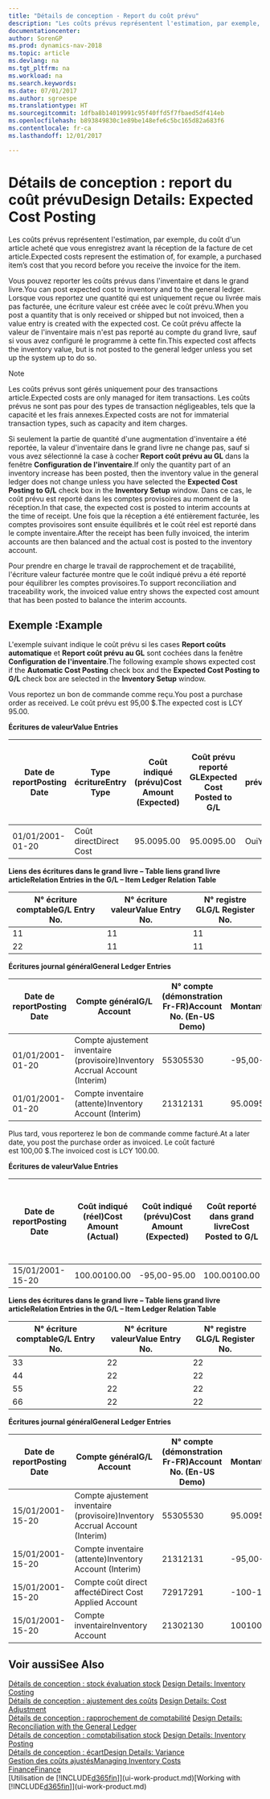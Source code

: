 ```yaml
---
title: "Détails de conception - Report du coût prévu"
description: "Les coûts prévus représentent l'estimation, par exemple, du coût d'un article acheté que vous enregistrez avant la réception de la facture de cet article."
documentationcenter: 
author: SorenGP
ms.prod: dynamics-nav-2018
ms.topic: article
ms.devlang: na
ms.tgt_pltfrm: na
ms.workload: na
ms.search.keywords: 
ms.date: 07/01/2017
ms.author: sgroespe
ms.translationtype: HT
ms.sourcegitcommit: 1dfba8b14019991c95f40ffd5f7fbaed5df414eb
ms.openlocfilehash: b893849830c1e89be148efe6c5bc165d82a683f6
ms.contentlocale: fr-ca
ms.lasthandoff: 12/01/2017

---
```

# <a name="design-details-expected-cost-posting"></a><span data-ttu-id="b2392-103">Détails de conception : report du coût prévu</span><span class="sxs-lookup"><span data-stu-id="b2392-103">Design Details: Expected Cost Posting</span></span>
<span data-ttu-id="b2392-104">Les coûts prévus représentent l'estimation, par exemple, du coût d'un article acheté que vous enregistrez avant la réception de la facture de cet article.</span><span class="sxs-lookup"><span data-stu-id="b2392-104">Expected costs represent the estimation of, for example, a purchased item’s cost that you record before you receive the invoice for the item.</span></span>  

 <span data-ttu-id="b2392-105">Vous pouvez reporter les coûts prévus dans l'inventaire et dans le grand livre.</span><span class="sxs-lookup"><span data-stu-id="b2392-105">You can post expected cost to inventory and to the general ledger.</span></span> <span data-ttu-id="b2392-106">Lorsque vous reportez une quantité qui est uniquement reçue ou livrée mais pas facturée, une écriture valeur est créée avec le coût prévu.</span><span class="sxs-lookup"><span data-stu-id="b2392-106">When you post a quantity that is only received or shipped but not invoiced, then a value entry is created with the expected cost.</span></span> <span data-ttu-id="b2392-107">Ce coût prévu affecte la valeur de l'inventaire mais n'est pas reporté au compte du grand livre, sauf si vous avez configuré le programme à cette fin.</span><span class="sxs-lookup"><span data-stu-id="b2392-107">This expected cost affects the inventory value, but is not posted to the general ledger unless you set up the system up to do so.</span></span>  

> [!NOTE]  
>  <span data-ttu-id="b2392-108">Les coûts prévus sont gérés uniquement pour des transactions article.</span><span class="sxs-lookup"><span data-stu-id="b2392-108">Expected costs are only managed for item transactions.</span></span> <span data-ttu-id="b2392-109">Les coûts prévus ne sont pas pour des types de transaction négligeables, tels que la capacité et les frais annexes.</span><span class="sxs-lookup"><span data-stu-id="b2392-109">Expected costs are not for immaterial transaction types, such as capacity and item charges.</span></span>  

 <span data-ttu-id="b2392-110">Si seulement la partie de quantité d'une augmentation d'inventaire a été reportée, la valeur d'inventaire dans le grand livre ne change pas, sauf si vous avez sélectionné la case à cocher **Report coût prévu au GL** dans la fenêtre **Configuration de l'inventaire**.</span><span class="sxs-lookup"><span data-stu-id="b2392-110">If only the quantity part of an inventory increase has been posted, then the inventory value in the general ledger does not change unless you have selected the **Expected Cost Posting to G/L** check box in the **Inventory Setup** window.</span></span> <span data-ttu-id="b2392-111">Dans ce cas, le coût prévu est reporté dans les comptes provisoires au moment de la réception.</span><span class="sxs-lookup"><span data-stu-id="b2392-111">In that case, the expected cost is posted to interim accounts at the time of receipt.</span></span> <span data-ttu-id="b2392-112">Une fois que la réception a été entièrement facturée, les comptes provisoires sont ensuite équilibrés et le coût réel est reporté dans le compte inventaire.</span><span class="sxs-lookup"><span data-stu-id="b2392-112">After the receipt has been fully invoiced, the interim accounts are then balanced and the actual cost is posted to the inventory account.</span></span>  

 <span data-ttu-id="b2392-113">Pour prendre en charge le travail de rapprochement et de traçabilité, l'écriture valeur facturée montre que le coût indiqué prévu a été reporté pour équilibrer les comptes provisoires.</span><span class="sxs-lookup"><span data-stu-id="b2392-113">To support reconciliation and traceability work, the invoiced value entry shows the expected cost amount that has been posted to balance the interim accounts.</span></span>  

## <a name="example"></a><span data-ttu-id="b2392-114">Exemple :</span><span class="sxs-lookup"><span data-stu-id="b2392-114">Example</span></span>  
 <span data-ttu-id="b2392-115">L'exemple suivant indique le coût prévu si les cases **Report coûts automatique** et **Report coût prévu au GL** sont cochées dans la fenêtre **Configuration de l'inventaire**.</span><span class="sxs-lookup"><span data-stu-id="b2392-115">The following example shows expected cost if the **Automatic Cost Posting** check box and the **Expected Cost Posting to G/L** check box are selected in the **Inventory Setup** window.</span></span>  

 <span data-ttu-id="b2392-116">Vous reportez un bon de commande comme reçu.</span><span class="sxs-lookup"><span data-stu-id="b2392-116">You post a purchase order as received.</span></span> <span data-ttu-id="b2392-117">Le coût prévu est 95,00 $.</span><span class="sxs-lookup"><span data-stu-id="b2392-117">The expected cost is LCY 95.00.</span></span>  

 <span data-ttu-id="b2392-118">**Écritures de valeur**</span><span class="sxs-lookup"><span data-stu-id="b2392-118">**Value Entries**</span></span>  

|<span data-ttu-id="b2392-119">Date de report</span><span class="sxs-lookup"><span data-stu-id="b2392-119">Posting Date</span></span>|<span data-ttu-id="b2392-120">Type écriture</span><span class="sxs-lookup"><span data-stu-id="b2392-120">Entry Type</span></span>|<span data-ttu-id="b2392-121">Coût indiqué (prévu)</span><span class="sxs-lookup"><span data-stu-id="b2392-121">Cost Amount (Expected)</span></span>|<span data-ttu-id="b2392-122">Coût prévu reporté GL</span><span class="sxs-lookup"><span data-stu-id="b2392-122">Expected Cost Posted to G/L</span></span>|<span data-ttu-id="b2392-123">Coût prévu</span><span class="sxs-lookup"><span data-stu-id="b2392-123">Expected Cost</span></span>|<span data-ttu-id="b2392-124">N° écriture article gr. livre</span><span class="sxs-lookup"><span data-stu-id="b2392-124">Item Ledger Entry No.</span></span>|<span data-ttu-id="b2392-125">N° séquence </span><span class="sxs-lookup"><span data-stu-id="b2392-125">Entry No.</span></span>|  
|------------------|----------------|------------------------------|----------------------------------|-------------------|---------------------------|---------------|  
|<span data-ttu-id="b2392-126">01/01/20</span><span class="sxs-lookup"><span data-stu-id="b2392-126">01-01-20</span></span>|<span data-ttu-id="b2392-127">Coût direct</span><span class="sxs-lookup"><span data-stu-id="b2392-127">Direct Cost</span></span>|<span data-ttu-id="b2392-128">95.00</span><span class="sxs-lookup"><span data-stu-id="b2392-128">95.00</span></span>|<span data-ttu-id="b2392-129">95.00</span><span class="sxs-lookup"><span data-stu-id="b2392-129">95.00</span></span>|<span data-ttu-id="b2392-130">Oui</span><span class="sxs-lookup"><span data-stu-id="b2392-130">Yes</span></span>|<span data-ttu-id="b2392-131">1</span><span class="sxs-lookup"><span data-stu-id="b2392-131">1</span></span>|<span data-ttu-id="b2392-132">1</span><span class="sxs-lookup"><span data-stu-id="b2392-132">1</span></span>|  

 <span data-ttu-id="b2392-133">**Liens des écritures dans le grand livre – Table liens grand livre article**</span><span class="sxs-lookup"><span data-stu-id="b2392-133">**Relation Entries in the G/L – Item Ledger Relation Table**</span></span>  

|<span data-ttu-id="b2392-134">N° écriture comptable</span><span class="sxs-lookup"><span data-stu-id="b2392-134">G/L Entry No.</span></span>|<span data-ttu-id="b2392-135">N° écriture valeur</span><span class="sxs-lookup"><span data-stu-id="b2392-135">Value Entry No.</span></span>|<span data-ttu-id="b2392-136">N° registre GL</span><span class="sxs-lookup"><span data-stu-id="b2392-136">G/L Register No.</span></span>|  
|--------------------|---------------------|-----------------------|  
|<span data-ttu-id="b2392-137">1</span><span class="sxs-lookup"><span data-stu-id="b2392-137">1</span></span>|<span data-ttu-id="b2392-138">1</span><span class="sxs-lookup"><span data-stu-id="b2392-138">1</span></span>|<span data-ttu-id="b2392-139">1</span><span class="sxs-lookup"><span data-stu-id="b2392-139">1</span></span>|  
|<span data-ttu-id="b2392-140">2</span><span class="sxs-lookup"><span data-stu-id="b2392-140">2</span></span>|<span data-ttu-id="b2392-141">1</span><span class="sxs-lookup"><span data-stu-id="b2392-141">1</span></span>|<span data-ttu-id="b2392-142">1</span><span class="sxs-lookup"><span data-stu-id="b2392-142">1</span></span>|  

 <span data-ttu-id="b2392-143">**Écritures journal général**</span><span class="sxs-lookup"><span data-stu-id="b2392-143">**General Ledger Entries**</span></span>  

|<span data-ttu-id="b2392-144">Date de report</span><span class="sxs-lookup"><span data-stu-id="b2392-144">Posting Date</span></span>|<span data-ttu-id="b2392-145">Compte général</span><span class="sxs-lookup"><span data-stu-id="b2392-145">G/L Account</span></span>|<span data-ttu-id="b2392-146">N° compte (démonstration Fr-FR)</span><span class="sxs-lookup"><span data-stu-id="b2392-146">Account No. (En-US Demo)</span></span>|<span data-ttu-id="b2392-147">Montant</span><span class="sxs-lookup"><span data-stu-id="b2392-147">Amount</span></span>|<span data-ttu-id="b2392-148">N° séquence </span><span class="sxs-lookup"><span data-stu-id="b2392-148">Entry No.</span></span>|  
|------------------|------------------|---------------------------------|------------|---------------|  
|<span data-ttu-id="b2392-149">01/01/20</span><span class="sxs-lookup"><span data-stu-id="b2392-149">01-01-20</span></span>|<span data-ttu-id="b2392-150">Compte ajustement inventaire (provisoire)</span><span class="sxs-lookup"><span data-stu-id="b2392-150">Inventory Accrual Account (Interim)</span></span>|<span data-ttu-id="b2392-151">5530</span><span class="sxs-lookup"><span data-stu-id="b2392-151">5530</span></span>|<span data-ttu-id="b2392-152">-95,00</span><span class="sxs-lookup"><span data-stu-id="b2392-152">-95.00</span></span>|<span data-ttu-id="b2392-153">2</span><span class="sxs-lookup"><span data-stu-id="b2392-153">2</span></span>|  
|<span data-ttu-id="b2392-154">01/01/20</span><span class="sxs-lookup"><span data-stu-id="b2392-154">01-01-20</span></span>|<span data-ttu-id="b2392-155">Compte inventaire (attente)</span><span class="sxs-lookup"><span data-stu-id="b2392-155">Inventory Account (Interim)</span></span>|<span data-ttu-id="b2392-156">2131</span><span class="sxs-lookup"><span data-stu-id="b2392-156">2131</span></span>|<span data-ttu-id="b2392-157">95.00</span><span class="sxs-lookup"><span data-stu-id="b2392-157">95.00</span></span>|<span data-ttu-id="b2392-158">1</span><span class="sxs-lookup"><span data-stu-id="b2392-158">1</span></span>|  

 <span data-ttu-id="b2392-159">Plus tard, vous reporterez le bon de commande comme facturé.</span><span class="sxs-lookup"><span data-stu-id="b2392-159">At a later date, you post the purchase order as invoiced.</span></span> <span data-ttu-id="b2392-160">Le coût facturé est 100,00 $.</span><span class="sxs-lookup"><span data-stu-id="b2392-160">The invoiced cost is LCY 100.00.</span></span>  

 <span data-ttu-id="b2392-161">**Écritures de valeur**</span><span class="sxs-lookup"><span data-stu-id="b2392-161">**Value Entries**</span></span>  

|<span data-ttu-id="b2392-162">Date de report</span><span class="sxs-lookup"><span data-stu-id="b2392-162">Posting Date</span></span>|<span data-ttu-id="b2392-163">Coût indiqué (réel)</span><span class="sxs-lookup"><span data-stu-id="b2392-163">Cost Amount (Actual)</span></span>|<span data-ttu-id="b2392-164">Coût indiqué (prévu)</span><span class="sxs-lookup"><span data-stu-id="b2392-164">Cost Amount (Expected)</span></span>|<span data-ttu-id="b2392-165">Coût reporté dans grand livre</span><span class="sxs-lookup"><span data-stu-id="b2392-165">Cost Posted to G/L</span></span>|<span data-ttu-id="b2392-166">Coût prévu</span><span class="sxs-lookup"><span data-stu-id="b2392-166">Expected Cost</span></span>|<span data-ttu-id="b2392-167">N° écriture article gr. livre</span><span class="sxs-lookup"><span data-stu-id="b2392-167">Item Ledger Entry No.</span></span>|<span data-ttu-id="b2392-168">N° séquence </span><span class="sxs-lookup"><span data-stu-id="b2392-168">Entry No.</span></span>|  
|------------------|----------------------------|------------------------------|-------------------------|-------------------|---------------------------|---------------|  
|<span data-ttu-id="b2392-169">15/01/20</span><span class="sxs-lookup"><span data-stu-id="b2392-169">01-15-20</span></span>|<span data-ttu-id="b2392-170">100.00</span><span class="sxs-lookup"><span data-stu-id="b2392-170">100.00</span></span>|<span data-ttu-id="b2392-171">-95,00</span><span class="sxs-lookup"><span data-stu-id="b2392-171">-95.00</span></span>|<span data-ttu-id="b2392-172">100.00</span><span class="sxs-lookup"><span data-stu-id="b2392-172">100.00</span></span>|<span data-ttu-id="b2392-173">Non</span><span class="sxs-lookup"><span data-stu-id="b2392-173">No</span></span>|<span data-ttu-id="b2392-174">1</span><span class="sxs-lookup"><span data-stu-id="b2392-174">1</span></span>|<span data-ttu-id="b2392-175">2</span><span class="sxs-lookup"><span data-stu-id="b2392-175">2</span></span>|  

 <span data-ttu-id="b2392-176">**Liens des écritures dans le grand livre – Table liens grand livre article**</span><span class="sxs-lookup"><span data-stu-id="b2392-176">**Relation Entries in the G/L – Item Ledger Relation Table**</span></span>  

|<span data-ttu-id="b2392-177">N° écriture comptable</span><span class="sxs-lookup"><span data-stu-id="b2392-177">G/L Entry No.</span></span>|<span data-ttu-id="b2392-178">N° écriture valeur</span><span class="sxs-lookup"><span data-stu-id="b2392-178">Value Entry No.</span></span>|<span data-ttu-id="b2392-179">N° registre GL</span><span class="sxs-lookup"><span data-stu-id="b2392-179">G/L Register No.</span></span>|  
|--------------------|---------------------|-----------------------|  
|<span data-ttu-id="b2392-180">3</span><span class="sxs-lookup"><span data-stu-id="b2392-180">3</span></span>|<span data-ttu-id="b2392-181">2</span><span class="sxs-lookup"><span data-stu-id="b2392-181">2</span></span>|<span data-ttu-id="b2392-182">2</span><span class="sxs-lookup"><span data-stu-id="b2392-182">2</span></span>|  
|<span data-ttu-id="b2392-183">4</span><span class="sxs-lookup"><span data-stu-id="b2392-183">4</span></span>|<span data-ttu-id="b2392-184">2</span><span class="sxs-lookup"><span data-stu-id="b2392-184">2</span></span>|<span data-ttu-id="b2392-185">2</span><span class="sxs-lookup"><span data-stu-id="b2392-185">2</span></span>|  
|<span data-ttu-id="b2392-186">5</span><span class="sxs-lookup"><span data-stu-id="b2392-186">5</span></span>|<span data-ttu-id="b2392-187">2</span><span class="sxs-lookup"><span data-stu-id="b2392-187">2</span></span>|<span data-ttu-id="b2392-188">2</span><span class="sxs-lookup"><span data-stu-id="b2392-188">2</span></span>|  
|<span data-ttu-id="b2392-189">6</span><span class="sxs-lookup"><span data-stu-id="b2392-189">6</span></span>|<span data-ttu-id="b2392-190">2</span><span class="sxs-lookup"><span data-stu-id="b2392-190">2</span></span>|<span data-ttu-id="b2392-191">2</span><span class="sxs-lookup"><span data-stu-id="b2392-191">2</span></span>|  

 <span data-ttu-id="b2392-192">**Écritures journal général**</span><span class="sxs-lookup"><span data-stu-id="b2392-192">**General Ledger Entries**</span></span>  

|<span data-ttu-id="b2392-193">Date de report</span><span class="sxs-lookup"><span data-stu-id="b2392-193">Posting Date</span></span>|<span data-ttu-id="b2392-194">Compte général</span><span class="sxs-lookup"><span data-stu-id="b2392-194">G/L Account</span></span>|<span data-ttu-id="b2392-195">N° compte (démonstration Fr-FR)</span><span class="sxs-lookup"><span data-stu-id="b2392-195">Account No. (En-US Demo)</span></span>|<span data-ttu-id="b2392-196">Montant</span><span class="sxs-lookup"><span data-stu-id="b2392-196">Amount</span></span>|<span data-ttu-id="b2392-197">N° séquence </span><span class="sxs-lookup"><span data-stu-id="b2392-197">Entry No.</span></span>|  
|------------------|------------------|---------------------------------|------------|---------------|  
|<span data-ttu-id="b2392-198">15/01/20</span><span class="sxs-lookup"><span data-stu-id="b2392-198">01-15-20</span></span>|<span data-ttu-id="b2392-199">Compte ajustement inventaire (provisoire)</span><span class="sxs-lookup"><span data-stu-id="b2392-199">Inventory Accrual Account (Interim)</span></span>|<span data-ttu-id="b2392-200">5530</span><span class="sxs-lookup"><span data-stu-id="b2392-200">5530</span></span>|<span data-ttu-id="b2392-201">95.00</span><span class="sxs-lookup"><span data-stu-id="b2392-201">95.00</span></span>|<span data-ttu-id="b2392-202">4</span><span class="sxs-lookup"><span data-stu-id="b2392-202">4</span></span>|  
|<span data-ttu-id="b2392-203">15/01/20</span><span class="sxs-lookup"><span data-stu-id="b2392-203">01-15-20</span></span>|<span data-ttu-id="b2392-204">Compte inventaire (attente)</span><span class="sxs-lookup"><span data-stu-id="b2392-204">Inventory Account (Interim)</span></span>|<span data-ttu-id="b2392-205">2131</span><span class="sxs-lookup"><span data-stu-id="b2392-205">2131</span></span>|<span data-ttu-id="b2392-206">-95,00</span><span class="sxs-lookup"><span data-stu-id="b2392-206">-95.00</span></span>|<span data-ttu-id="b2392-207">3</span><span class="sxs-lookup"><span data-stu-id="b2392-207">3</span></span>|  
|<span data-ttu-id="b2392-208">15/01/20</span><span class="sxs-lookup"><span data-stu-id="b2392-208">01-15-20</span></span>|<span data-ttu-id="b2392-209">Compte coût direct affecté</span><span class="sxs-lookup"><span data-stu-id="b2392-209">Direct Cost Applied Account</span></span>|<span data-ttu-id="b2392-210">7291</span><span class="sxs-lookup"><span data-stu-id="b2392-210">7291</span></span>|<span data-ttu-id="b2392-211">-100</span><span class="sxs-lookup"><span data-stu-id="b2392-211">-100</span></span>|<span data-ttu-id="b2392-212">6</span><span class="sxs-lookup"><span data-stu-id="b2392-212">6</span></span>|  
|<span data-ttu-id="b2392-213">15/01/20</span><span class="sxs-lookup"><span data-stu-id="b2392-213">01-15-20</span></span>|<span data-ttu-id="b2392-214">Compte inventaire</span><span class="sxs-lookup"><span data-stu-id="b2392-214">Inventory Account</span></span>|<span data-ttu-id="b2392-215">2130</span><span class="sxs-lookup"><span data-stu-id="b2392-215">2130</span></span>|<span data-ttu-id="b2392-216">100</span><span class="sxs-lookup"><span data-stu-id="b2392-216">100</span></span>|<span data-ttu-id="b2392-217">5</span><span class="sxs-lookup"><span data-stu-id="b2392-217">5</span></span>|  

## <a name="see-also"></a><span data-ttu-id="b2392-218">Voir aussi</span><span class="sxs-lookup"><span data-stu-id="b2392-218">See Also</span></span>
 <span data-ttu-id="b2392-219">[Détails de conception : stock évaluation stock](design-details-inventory-costing.md) </span><span class="sxs-lookup"><span data-stu-id="b2392-219">[Design Details: Inventory Costing](design-details-inventory-costing.md) </span></span>  
 <span data-ttu-id="b2392-220">[Détails de conception : ajustement des coûts](design-details-cost-adjustment.md) </span><span class="sxs-lookup"><span data-stu-id="b2392-220">[Design Details: Cost Adjustment](design-details-cost-adjustment.md) </span></span>  
 <span data-ttu-id="b2392-221">[Détails de conception : rapprochement de comptabilité](design-details-reconciliation-with-the-general-ledger.md) </span><span class="sxs-lookup"><span data-stu-id="b2392-221">[Design Details: Reconciliation with the General Ledger](design-details-reconciliation-with-the-general-ledger.md) </span></span>  
 <span data-ttu-id="b2392-222">[Détails de conception : comptabilisation stock](design-details-inventory-posting.md) </span><span class="sxs-lookup"><span data-stu-id="b2392-222">[Design Details: Inventory Posting](design-details-inventory-posting.md) </span></span>  
 [<span data-ttu-id="b2392-223">Détails de conception : écart</span><span class="sxs-lookup"><span data-stu-id="b2392-223">Design Details: Variance</span></span>](design-details-variance.md)  
 [<span data-ttu-id="b2392-224">Gestion des coûts ajustés</span><span class="sxs-lookup"><span data-stu-id="b2392-224">Managing Inventory Costs</span></span>](finance-manage-inventory-costs.md)  
 [<span data-ttu-id="b2392-225">Finance</span><span class="sxs-lookup"><span data-stu-id="b2392-225">Finance</span></span>](finance.md)  
 <span data-ttu-id="b2392-226">[Utilisation de [!INCLUDE[d365fin](includes/d365fin_md.md)]](ui-work-product.md)</span><span class="sxs-lookup"><span data-stu-id="b2392-226">[Working with [!INCLUDE[d365fin](includes/d365fin_md.md)]](ui-work-product.md)</span></span>

